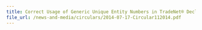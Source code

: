 ```yaml
---
title: Correct Usage of Generic Unique Entity Numbers in TradeNet® Declarations
file_url: /news-and-media/circulars/2014-07-17-Circular112014.pdf
---
```

